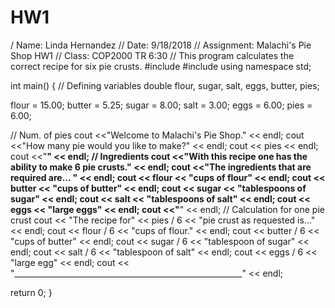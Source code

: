 # HW1
/ Name: Linda Hernandez
// Date: 9/18/2018
// Assignment: Malachi's Pie Shop HW1
// Class: COP2000 TR 6:30
// This program calculates the correct recipe for six pie crusts.
#include <iostream>
#include <iomanip>
using namespace std;

int main()
{
    // Defining variables
   double flour, sugar, salt, eggs, butter, pies;
   
   flour = 15.00;
   butter = 5.25;
   sugar = 8.00;
   salt = 3.00;
   eggs = 6.00;
   pies = 6.00;

   // Num. of pies
   cout <<"Welcome to Malachi's Pie Shop." << endl;
   cout <<"How many pie would you like to make?" << endl;
   cout << pies << endl;
   cout <<"__________________________________________________________" << endl;
   // Ingredients
   cout <<"With this recipe one has the ability to make 6 pie crusts." << endl;
   cout <<"The ingredients that are required are... " << endl;
   cout << flour << "cups of flour" << endl;
   cout << butter << "cups of butter" << endl;
   cout << sugar << "tablespoons of sugar" << endl;
   cout << salt << "tablespoons of salt" << endl;
   cout << eggs << "large eggs" << endl;
   cout <<"__________________________________________________________" << endl;
   // Calculation for one pie crust
   cout << "The recipe for" << pies / 6 << "pie crust as requested is..." << endl;
   cout << flour / 6 << "cups of flour." << endl;
   cout << butter / 6 << "cups of butter" << endl;
   cout << sugar / 6 << "tablespoon of sugar" << endl;
   cout << salt / 6 << "tablespoon of salt" << endl;
   cout << eggs / 6 << "large egg" << endl;
   cout << "_________________________________________________________" << endl;
   

   return 0;
}
